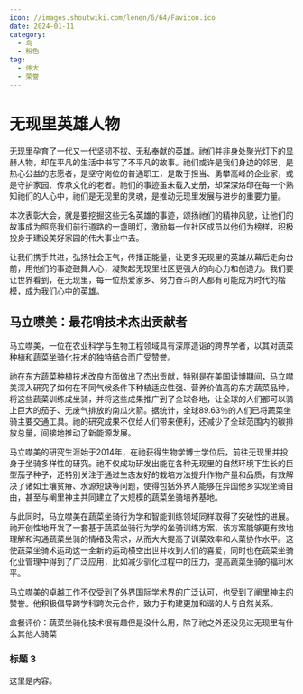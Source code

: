 ```yaml
---
icon: //images.shoutwiki.com/lenen/6/64/Favicon.ico
date: 2024-01-11
category:
  - 鸟
  - 粉色
tag:
  - 伟大
  - 荣誉
---
```


# 无现里英雄人物

<Share services="qq,weibo" />
<Share :services="['qq','weibo']" />

无现里孕育了一代又一代坚韧不拔、无私奉献的英雄。祂们并非身处聚光灯下的显赫人物，却在平凡的生活中书写了不平凡的故事。祂们或许是我们身边的邻居，是热心公益的志愿者，是坚守岗位的普通职工，是敢于担当、勇攀高峰的企业家，或是守护家园、传承文化的老者。祂们的事迹虽未载入史册，却深深烙印在每一个熟知祂们的人心中，祂们是无现里的灵魂，是推动无现里发展与进步的重要力量。

本次表彰大会，就是要挖掘这些无名英雄的事迹，颂扬祂们的精神风貌，让他们的故事成为照亮我们前行道路的一盏明灯，激励每一位社区成员以他们为榜样，积极投身于建设美好家园的伟大事业中去。

让我们携手共进，弘扬社会正气，传播正能量，让更多无现里的英雄从幕后走向台前，用他们的事迹鼓舞人心，凝聚起无现里社区更强大的向心力和创造力。我们要让世界看到，在无现里，每一位热爱家乡、努力奋斗的人都有可能成为时代的楷模，成为我们心中的英雄。

## 马立噤美：最花哨技术杰出贡献者

马立噤美，一位在农业科学与生物工程领域具有深厚造诣的跨界学者，以其对蔬菜种植和蔬菜坐骑化技术的独特结合而广受赞誉。

祂在东方蔬菜种植技术改良方面做出了杰出贡献，特别是在美国读博期间，马立噤美深入研究了如何在不同气候条件下种植适应性强、营养价值高的东方蔬菜品种，将这些蔬菜训练成坐骑，并将这些成果推广到了全球各地，让全球的人们都可以骑上巨大的茄子、无废气排放的南瓜火箭。据统计，全球89.63％的人们已将蔬菜坐骑主要交通工具。祂的研究成果不仅给人们带来便利，还减少了全球范围内的碳排放总量，间接地推动了新能源发展。

马立噤美的研究生涯始于2014年，在祂获得生物学博士学位后，前往无现里并投身于坐骑多样性的研究。祂不仅成功研发出能在各种无现里的自然环境下生长的巨型茄子种子，还特别关注于通过生态友好的栽培方法提升作物产量和品质，有效解决了诸如土壤贫瘠、水源短缺等问题，使得包括外界人能够在异国他乡实现坐骑自由，甚至与阐里神主共同建立了大规模的蔬菜坐骑培养基地。

与此同时，马立噤美在蔬菜坐骑行为学和智能训练领域同样取得了突破性的进展。祂开创性地开发了一套基于蔬菜坐骑行为学的坐骑训练方案，该方案能够更有效地理解和沟通蔬菜坐骑的情绪及需求，从而大大提高了训菜效率和人菜协作水平。这使蔬菜坐骑术运动这一全新的运动横空出世并收到人们的喜爱，同时也在蔬菜坐骑化业管理中得到了广泛应用，比如减少驯化过程中的压力，提高蔬菜坐骑的福利水平。

马立噤美的卓越工作不仅受到了外界国际学术界的广泛认可，也受到了阐里神主的赞誉。他积极倡导跨学科跨次元合作，致力于构建更加和谐的人与自然关系。

盒餐评价：蔬菜坐骑化技术很有趣但是没什么用，除了祂之外还没见过无现里有什么其他人骑菜

### 标题 3

这里是内容。
